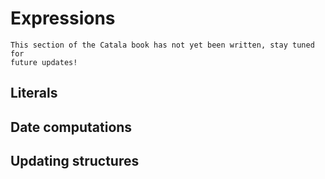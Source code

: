# Expressions


<div id="tock" data-block_title="Features"></div>
<div id="tocw"></div>


~~~admonish danger title="Work in progress"
This section of the Catala book has not yet been written, stay tuned for
future updates!
~~~


## Literals

## Date computations

## Updating structures
